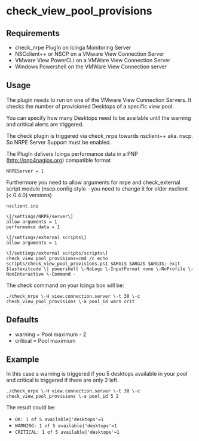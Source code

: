 # check_view_pool_provisions

## Requirements
* check_nrpe PlugIn on Icinga Monitoring Server
* NSCclient++ or NSCP on a VMware View Connection Server
* VMware View PowerCLI on a VMWare View Connection Server
* Windows Powershell on the VMWare View Connection server

## Usage
The plugin needs to run on one of the VMware View Connection Servers. It checks the number of provisioned Desktops of a specific view pool.

You can specify how many Desktops need to be available until the warning and critical alerts are triggered.

The check plugin is triggered via check_nrpe towards nsclient++ aka. nscp.  So NRPE Server Support must be enabled.

The PlugIn delivers Icinga performance data in a PNP (http://pnp4nagios.org) compatible format

```
NRPEServer = 1
```

Furthermore you need to allow arguments for nrpe and check_external script module (nscp config style - you need to change it for older nsclient (< 0.4.0) versions)

`nsclient.ini`
```
\[/settings/NRPE/server\]
allow arguments = 1
performance data = 1

\[/settings/external scripts\]
allow arguments = 1

\[/settings/external scripts/scripts\]
check_view_pool_provisions=cmd /c echo scripts/check_view_pool_provisions.ps1 $ARG1$ $ARG2$ $ARG3$; exit $lastexitcode \| powershell \-NoLogo \-InputFormat none \-NoProfile \-NonInteractive \-Command -
```

The check command on your Icinga box will be:

```
./check_nrpe \-H view.connection.server \-t 30 \-c check_view_pool_provisions \-a pool_id warn crit
```

## Defaults
* warning = Pool maximum - 2
* critical = Pool maximium

## Example
In this case a warning is triggered if you 5 desktops available in your pool and critical is triggered if there are only 2 left.

```
./check_nrpe \-H view.connection.server \-t 30 \-c check_view_pool_provisions \-a pool_id 5 2
```

The result could be:
* `OK: 1 of 5 available|'desktops'=1`
* `WARNING: 1 of 5 available|'desktops'=1`
* `CRITICAL: 1 of 5 available|'desktops'=1`
